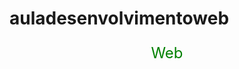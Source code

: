 # auladesenvolvimentoweb
<!DOCTYPE html>
<html lang="pt-BR">
<head>
    <meta charset="UTF-8">
    <meta name="viewport" content="width=device-width, initial-scale=1.0">
    <title>Programação web</title>
</head>
<body>
    <p>Web</p>
    <style type="text/css">
        p {
            color:green;
            font-size: x-large;
            text-align: center;     
        }
    </style>
</body>
</html>
